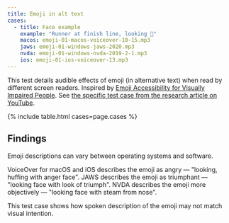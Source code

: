 ```yaml
---
title: Emoji in alt text
cases:
  - title: Face example
    example: "Runner at finish line, looking 😤"
    macos: emoji-01-macos-voiceover-10-15.mp3
    jaws: emoji-01-windows-jaws-2020.mp3
    nvda: emoji-01-windows-nvda-2019-2-1.mp3
    ios: emoji-01-ios-voiceover-13.mp3
---
```


This test details audible effects of emoji (in alternative text) when read by different screen readers. Inspired by [Emoji Accessibility for Visually Impaired People](https://dl.acm.org/doi/10.1145/3313831.3376267). See [the specific test case from the research article on YouTube](https://youtu.be/uIbPcZq6izk?t=480).

{% include table.html cases=page.cases %}

## Findings

Emoji descriptions can vary between operating systems and software.

VoiceOver for macOS and iOS describes the emoji as angry — "looking, huffing with anger face". JAWS describes the emoji as triumphant — "looking face with look of triumph". NVDA describes the emoji more objectively — "looking face with steam from nose".

This test case shows how spoken description of the emoji may not match visual intention.
